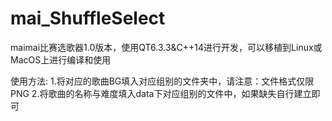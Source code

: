 # mai_ShuffleSelect

maimai比赛选歌器1.0版本，使用QT6.3.3&C++14进行开发，可以移植到Linux或MacOS上进行编译和使用

使用方法:
1.将对应的歌曲BG填入对应组别的文件夹中，请注意：文件格式仅限PNG
2.将歌曲的名称与难度填入data下对应组别的文件中，如果缺失自行建立即可
